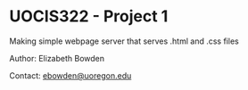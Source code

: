 # UOCIS322 - Project 1 #

Making simple webpage server that serves .html and .css files

Author: Elizabeth Bowden

Contact: ebowden@uoregon.edu

